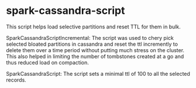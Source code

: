 # spark-cassandra-script
This script helps load selective partitions and reset TTL for them in bulk.

SparkCassandraScriptIncremental:
The script was used to chery pick selected bloated partitions in cassandra and reset the ttl incremently to delete them over a time period without putting much stress on the cluster. This also helped in limiting the number of tombstones created at a go and thus reduced load on compaction.

SparkCassandraScript:
The script sets a minimal ttl of 100 to all the selected records.
